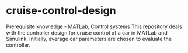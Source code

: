# cruise-control-design
Prerequisite knowledge - MATLab, Control systems
This repository deals with the controller design for cruise control of a car in MATLab and Simulink.
Initially, average car parameters are chosen to evaluate the controller.
